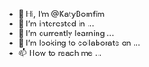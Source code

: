 - 👋 Hi, I’m @KatyBomfim
- 👀 I’m interested in ...
- 🌱 I’m currently learning ...
- 💞️ I’m looking to collaborate on ...
- 📫 How to reach me ...

<!---
KatyBomfim/KatyBomfim is a ✨ special ✨ repository because its `README.md` (this file) appears on your GitHub profile.
You can click the Preview link to take a look at your changes.
--->
